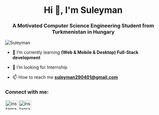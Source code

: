 <h1 align="center">Hi 👋, I'm Suleyman</h1>
<h3 align="center">A Motivated Computer Science Engineering Student from Turkmenistan in Hungary</h3>

<p align="left"> <img src="https://komarev.com/ghpvc/?username=Suleyman001&label=Profile%20views&color=0e75b6&style=flat" alt="Suleyman" /> </p>

- 🌱 I’m currently learning **(Web & Mobile & Desktop) Full-Stack development**

- 🤝 I’m looking for Internship


- 📫 How to reach me **suleyman290401@gmail.com**

<h3 align="left">Connect with me:</h3>
<p align="left">
<a href="https://www.instagram.com/j.suleyman001/" target="blank"><img align="center" src="https://raw.githubusercontent.com/rahuldkjain/github-profile-readme-generator/master/src/images/icons/Social/instagram.svg" alt="instagram1" height="30" width="40" /></a>
 <a href="https://www.instagram.com/suleymanjumaniyazov01/" target="blank"><img align="center" src="https://raw.githubusercontent.com/rahuldkjain/github-profile-readme-generator/master/src/images/icons/Social/instagram.svg" alt="instagram2" height="30" width="40" /></a>
</p>
